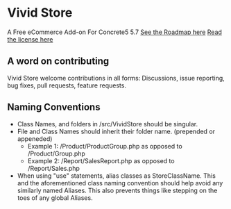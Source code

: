 # Vivid Store
A Free eCommerce Add-on For Concrete5 5.7
[See the Roadmap here](https://github.com/VividWeb/vivid_store/wiki/Roadmap)
[Read the license here](https://github.com/VividWeb/vivid_store/blob/development/LICENSE.txt)

## A word on contributing
Vivid Store welcome contributions in all forms: Discussions, issue reporting, bug fixes, pull requests, feature requests. 

## Naming Conventions

* Class Names, and folders in /src/VividStore should be singular.
* File and Class Names should inherit their folder name. (prepended or appeneded)
  * Example 1: /Product/ProductGroup.php as opposed to /Product/Group.php
  * Example 2: /Report/SalesReport.php as opposed to /Report/Sales.php
* When using "use" statements, alias classes as StoreClassName. This and the aforementioned class naming convention should help avoid any similarly named Aliases. This also prevents things like stepping on the toes of any global Aliases.
